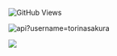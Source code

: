 ![GitHub Views](https://komarev.com/ghpvc/?username=torinasakura)

<img src="https://cr-skills-chart-widget.azurewebsites.net/api/api?username=torinasakura" alt="api?username=torinasakura"/>

<img
  src="https://cr-ss-service.azurewebsites.net/api/ScreenShot?widget=summary&username=torinasakura&badges=3&show-avatar=false&style=--header-bg-color:%23000;--border-radius:10px"
/>
